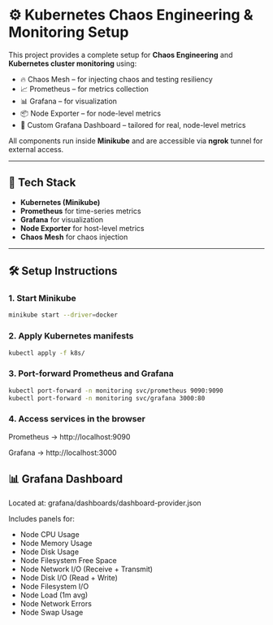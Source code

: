 # ⚙️ Kubernetes Chaos Engineering & Monitoring Setup

This project provides a complete setup for **Chaos Engineering** and **Kubernetes cluster monitoring** using:

- 🔥 Chaos Mesh – for injecting chaos and testing resiliency
- 📈 Prometheus – for metrics collection
- 📊 Grafana – for visualization
- 📦 Node Exporter – for node-level metrics
- 🧪 Custom Grafana Dashboard – tailored for real, node-level metrics

All components run inside **Minikube** and are accessible via **ngrok** tunnel for external access.

---

## 🚀 Tech Stack

- **Kubernetes (Minikube)**
- **Prometheus** for time-series metrics
- **Grafana** for visualization
- **Node Exporter** for host-level metrics
- **Chaos Mesh** for chaos injection

---

## 🛠️ Setup Instructions

### 1. Start Minikube
```bash
minikube start --driver=docker
```
### 2. Apply Kubernetes manifests
```bash
kubectl apply -f k8s/
```
### 3. Port-forward Prometheus and Grafana
```bash
kubectl port-forward -n monitoring svc/prometheus 9090:9090
kubectl port-forward -n monitoring svc/grafana 3000:80
```
### 4. Access services in the browser

Prometheus → http://localhost:9090

Grafana → http://localhost:3000

## 📊 Grafana Dashboard
Located at: grafana/dashboards/dashboard-provider.json

Includes panels for:

- Node CPU Usage
- Node Memory Usage
- Node Disk Usage
- Node Filesystem Free Space
- Node Network I/O (Receive + Transmit)
- Node Disk I/O (Read + Write)
- Node Filesystem I/O
- Node Load (1m avg)
- Node Network Errors
- Node Swap Usage
